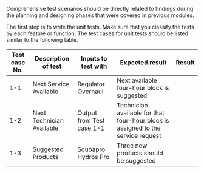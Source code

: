 Comprehensive test scenarios should be directly related to findings during the planning and designing phases that were covered in previous modules.

The first step is to write the unit tests. Make sure that you classify the tests by each feature or function. The test cases for unit tests should be listed similar to the following table.

|      Test case No.     |      Description of    test      |      Inputs to test    with      |      Expected result                                                                   |      Result     |
|------------------------|----------------------------------|----------------------------------|----------------------------------------------------------------------------------------|-----------------|
|     1-1                |     Next Service Available       |     Regulator Overhaul           |     Next available four-hour block is suggested                                           |                 |
|     1-2                |     Next Technician Available    |     Output from Test case 1-1    |     Technician available for that four-hour block is assigned to   the service request    |                 |
|     1-3                |     Suggested Products           |     Scubapro Hydros Pro          |     Three new products should be suggested                                                 |                 |
